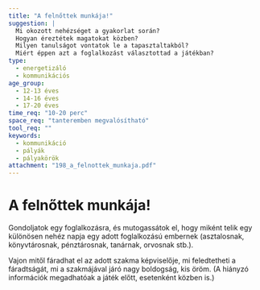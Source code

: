 ```yaml
---
title: "A felnőttek munkája!"
suggestion: | 
  Mi okozott nehézséget a gyakorlat során?
  Hogyan éreztétek magatokat közben?
  Milyen tanulságot vontatok le a tapasztaltakból?
  Miért éppen azt a foglalkozást választottad a játékban?
type:
  - energetizáló
  - kommunikációs
age_group:
  - 12-13 éves
  - 14-16 éves
  - 17-20 éves
time_req: "10-20 perc"
space_req: "tanteremben megvalósítható"
tool_req: ""
keywords: 
  - kommunikáció
  - pályák
  - pályakörök
attachment: "198_a_felnottek_munkaja.pdf"
---
```


# A felnőttek munkája!

Gondoljatok egy foglalkozásra, és mutogassátok el, hogy miként telik egy különösen nehéz napja egy adott foglalkozású embernek (asztalosnak, könyvtárosnak, pénztárosnak, tanárnak, orvosnak stb.).

Vajon mitől fáradhat el az adott szakma képviselője, mi feledtetheti a fáradtságát, mi a szakmájával járó nagy boldogság, kis öröm. (A hiányzó információk megadhatóak a játék előtt, esetenként közben is.)
  
  
